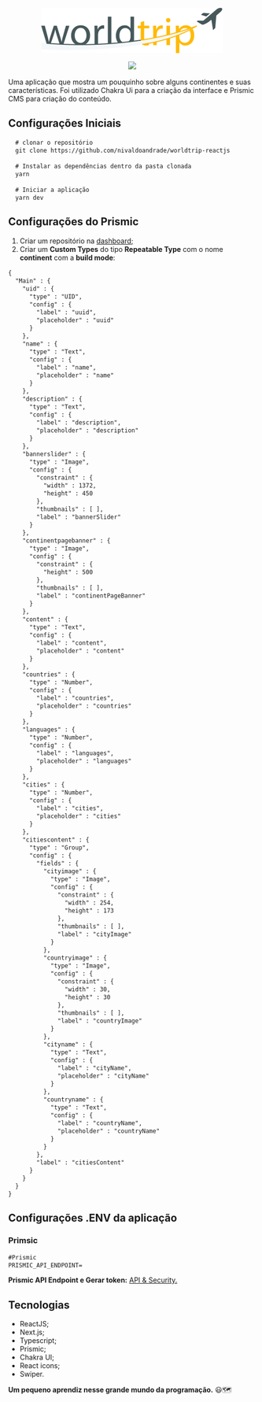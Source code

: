 <p align="center"><img src="./public/logo.svg" alt="Worldtrip"/></p>


<p align="center"><a href="https://www.youtube.com/watch?v=zqc6MsjHU5c" target="_blank"><img src="https://img.youtube.com/vi/zqc6MsjHU5c/0.jpg"/></a></p>


Uma aplicação que mostra um pouquinho sobre alguns continentes e suas características. Foi utilizado Chakra Ui para a criação da interface e Prismic CMS para criação do conteúdo.


## **Configurações Iniciais**

```
  # clonar o repositório
  git clone https://github.com/nivaldoandrade/worldtrip-reactjs

  # Instalar as dependências dentro da pasta clonada
  yarn

  # Iniciar a aplicação
  yarn dev

```
## **Configurações do Prismic**
1. Criar um repositório na [dashboard;](https://prismic.io/dashboard)   
2. Criar um **Custom Types** do tipo **Repeatable Type** com o nome **continent** com a **build mode**:
```
{
  "Main" : {
    "uid" : {
      "type" : "UID",
      "config" : {
        "label" : "uuid",
        "placeholder" : "uuid"
      }
    },
    "name" : {
      "type" : "Text",
      "config" : {
        "label" : "name",
        "placeholder" : "name"
      }
    },
    "description" : {
      "type" : "Text",
      "config" : {
        "label" : "description",
        "placeholder" : "description"
      }
    },
    "bannerslider" : {
      "type" : "Image",
      "config" : {
        "constraint" : {
          "width" : 1372,
          "height" : 450
        },
        "thumbnails" : [ ],
        "label" : "bannerSlider"
      }
    },
    "continentpagebanner" : {
      "type" : "Image",
      "config" : {
        "constraint" : {
          "height" : 500
        },
        "thumbnails" : [ ],
        "label" : "continentPageBanner"
      }
    },
    "content" : {
      "type" : "Text",
      "config" : {
        "label" : "content",
        "placeholder" : "content"
      }
    },
    "countries" : {
      "type" : "Number",
      "config" : {
        "label" : "countries",
        "placeholder" : "countries"
      }
    },
    "languages" : {
      "type" : "Number",
      "config" : {
        "label" : "languages",
        "placeholder" : "languages"
      }
    },
    "cities" : {
      "type" : "Number",
      "config" : {
        "label" : "cities",
        "placeholder" : "cities"
      }
    },
    "citiescontent" : {
      "type" : "Group",
      "config" : {
        "fields" : {
          "cityimage" : {
            "type" : "Image",
            "config" : {
              "constraint" : {
                "width" : 254,
                "height" : 173
              },
              "thumbnails" : [ ],
              "label" : "cityImage"
            }
          },
          "countryimage" : {
            "type" : "Image",
            "config" : {
              "constraint" : {
                "width" : 30,
                "height" : 30
              },
              "thumbnails" : [ ],
              "label" : "countryImage"
            }
          },
          "cityname" : {
            "type" : "Text",
            "config" : {
              "label" : "cityName",
              "placeholder" : "cityName"
            }
          },
          "countryname" : {
            "type" : "Text",
            "config" : {
              "label" : "countryName",
              "placeholder" : "countryName"
            }
          }
        },
        "label" : "citiesContent"
      }
    }
  }
}
```

## **Configurações .ENV da aplicação**

### **Primsic**
```
#Prismic
PRISMIC_API_ENDPOINT=
```
**Prismic API Endpoint e Gerar token:** [API & Security.](https://spacetraveling-7.prismic.io/settings/apps/)


## Tecnologias

- ReactJS;
- Next.js;
- Typescript;
- Prismic;
- Chakra UI;
- React icons;
- Swiper.


**Um pequeno aprendiz nesse grande mundo da programação.** 😃🗺

